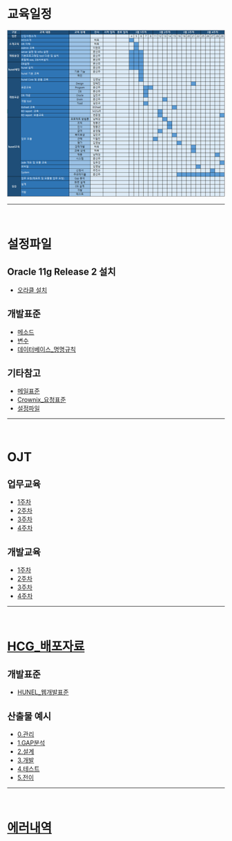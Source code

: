 # 교육일정
![](/03_배포자료/교육일정.jpg)

<hr>
<br>

# 설정파일
## Oracle 11g Release 2 설치
- [오라클 설치](00_설정파일/setting/ORACLE_INSTALL/README.md)

## 개발표준
- [메소드](/00_설정파일/convention_hcg/Code_Convention/elaborate/method.md)
- [변수](/00_설정파일/convention_hcg/Code_Convention/elaborate/variable.md)
- [데이터베이스_명명규칙](/00_설정파일/convention_hcg/DB_naming/README.md)

## 기타참고
- [메일표준](/00_설정파일/convention_hcg/Mail_template/BasicMail.md)
- [Crownix_요청표준](/00_설정파일/convention_hcg/Mail_template/CrownixMail.md)
- [설정파일](/00_설정파일/setting/README.md)

<hr>
<br>

# OJT
## 업무교육
- [1주차](01_업무교육/week01/README.md)
- [2주차](01_업무교육/week02/README.md)
- [3주차](01_업무교육/week03/README.md)
- [4주차](01_업무교육/week04/README.md)

## 개발교육
- [1주차](02_개발교육/week01/README.md)
- [2주차](02_개발교육/week02/README.md)
- [3주차](02_개발교육/week03/README.md)
- [4주차](02_개발교육/week04/README.md)

<hr>
<br>

# [HCG_배포자료](/03_배포자료)
## 개발표준
- [HUNEL_웹개발표준](/03_배포자료/HCG_PPA/산출물템플릿_20190308/2.설계/hunel_웹표준_개발표준_v.1.4.doc)

## 산출물 예시
- [0.관리](/03_배포자료/HCG_PPA/산출물템플릿_20190308/0.관리)
- [1.GAP분석](/03_배포자료/HCG_PPA/산출물템플릿_20190308/1.GAP분석)
- [2.설계](/03_배포자료/HCG_PPA/산출물템플릿_20190308/2.설계)
- [3.개발](/03_배포자료/HCG_PPA/산출물템플릿_20190308/3.개발)
- [4.테스트](/03_배포자료/HCG_PPA/산출물템플릿_20190308/4.테스트)
- [5.전이](/03_배포자료/HCG_PPA/산출물템플릿_20190308/5.전이)

<hr>
<br>

# [에러내역](/04_에러내역)
<br>